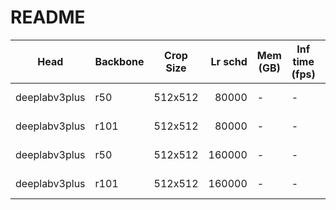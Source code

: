 # README
|     Head      | Backbone | Crop Size | Lr schd | Mem (GB) | Inf time (fps) |  mIoU  | mIoU(multi scale) |                                                                                                                                                                                                    download                                                                                                                                                                                                    |
|---------------|----------|-----------|--------:|----------|----------------|-------:|-------------------|----------------------------------------------------------------------------------------------------------------------------------------------------------------------------------------------------------------------------------------------------------------------------------------------------------------------------------------------------------------------------------------------------------------|
| deeplabv3plus | r50      | 512x512   |   80000 | -        | -              | 0.4272 | -                 | [model](https://open-mmlab.s3.ap-northeast-2.amazonaws.com/mmsegmentation/models/deeplabv3plus/deeplabv3plus_r50_512x512_80ki_ade/deeplabv3plus_r50_512x512_80ki_ade_20200614_185028-c4475a01.pth) &#124; [log](https://open-mmlab.s3.ap-northeast-2.amazonaws.com/mmsegmentation/models/deeplabv3plus/deeplabv3plus_r50_512x512_80ki_ade/deeplabv3plus_r50_512x512_80ki_ade-20200614_185028.log.json)         |
| deeplabv3plus | r101     | 512x512   |   80000 | -        | -              | 0.4460 | -                 | [model](https://open-mmlab.s3.ap-northeast-2.amazonaws.com/mmsegmentation/models/deeplabv3plus/deeplabv3plus_r101_512x512_80ki_ade/deeplabv3plus_r101_512x512_80ki_ade_20200615_014139-0fedaea0.pth) &#124; [log](https://open-mmlab.s3.ap-northeast-2.amazonaws.com/mmsegmentation/models/deeplabv3plus/deeplabv3plus_r101_512x512_80ki_ade/deeplabv3plus_r101_512x512_80ki_ade-20200615_014139.log.json)     |
| deeplabv3plus | r50      | 512x512   |  160000 | -        | -              | 0.4395 | -                 | [model](https://open-mmlab.s3.ap-northeast-2.amazonaws.com/mmsegmentation/models/deeplabv3plus/deeplabv3plus_r50_512x512_160ki_ade/deeplabv3plus_r50_512x512_160ki_ade_20200615_124504-ce89f33d.pth) &#124; [log](https://open-mmlab.s3.ap-northeast-2.amazonaws.com/mmsegmentation/models/deeplabv3plus/deeplabv3plus_r50_512x512_160ki_ade/deeplabv3plus_r50_512x512_160ki_ade-20200615_124504.log.json)     |
| deeplabv3plus | r101     | 512x512   |  160000 | -        | -              | 0.4547 | -                 | [model](https://open-mmlab.s3.ap-northeast-2.amazonaws.com/mmsegmentation/models/deeplabv3plus/deeplabv3plus_r101_512x512_160ki_ade/deeplabv3plus_r101_512x512_160ki_ade_20200615_123232-ca476aac.pth) &#124; [log](https://open-mmlab.s3.ap-northeast-2.amazonaws.com/mmsegmentation/models/deeplabv3plus/deeplabv3plus_r101_512x512_160ki_ade/deeplabv3plus_r101_512x512_160ki_ade-20200615_123232.log.json) |
